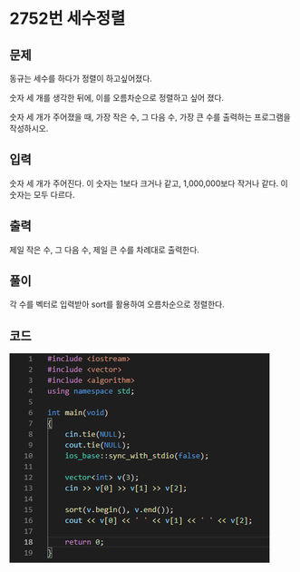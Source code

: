 # **2752번** 세수정렬

[정렬]: https://www.acmicpc.net/problem/2752	"세수정렬"



## 문제
동규는 세수를 하다가 정렬이 하고싶어졌다.

숫자 세 개를 생각한 뒤에, 이를 오름차순으로 정렬하고 싶어 졌다.

숫자 세 개가 주어졌을 때, 가장 작은 수, 그 다음 수, 가장 큰 수를 출력하는 프로그램을 작성하시오.


## 입력

숫자 세 개가 주어진다. 이 숫자는 1보다 크거나 같고, 1,000,000보다 작거나 같다. 이 숫자는 모두 다르다.



## 출력

제일 작은 수, 그 다음 수, 제일 큰 수를 차례대로 출력한다.


## 풀이

각 수를 벡터로 입력받아 sort를 활용하여 오름차순으로 정렬한다.


## 코드


![코드](https://github.com/Cheetozzeong/Algorithm_Study/blob/main/week4/2752/2752.png?raw=true)

